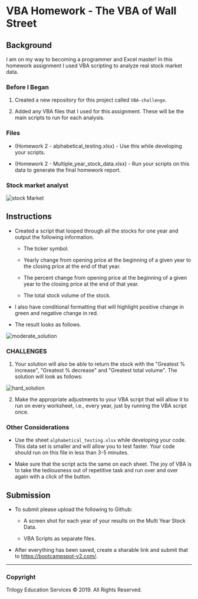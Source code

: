 # VBA Homework - The VBA of Wall Street

## Background

I am on my way to becoming a programmer and Excel master! In this homework assignment I used VBA scripting to analyze real stock market data. 

### Before I Began

1. Created a new repository for this project called `VBA-challenge`. 

2. Added any VBA files that I used for this assignment. These will be the main scripts to run for each analysis.

### Files

* (Homework 2 - alphabetical_testing.xlsx) - Use this while developing your scripts.

* (Homework 2 - Multiple_year_stock_data.xlsx) - Run your scripts on this data to generate the final homework report.

### Stock market analyst

![stock Market](Images/stockmarket.jpg)

## Instructions

* Created a script that looped through all the stocks for one year and output the following information.

  * The ticker symbol.

  * Yearly change from opening price at the beginning of a given year to the closing price at the end of that year.

  * The percent change from opening price at the beginning of a given year to the closing price at the end of that year.

  * The total stock volume of the stock.

* I also have conditional formatting that will highlight positive change in green and negative change in red.

* The result looks as follows.

![moderate_solution](https://user-images.githubusercontent.com/66078772/101683041-07dea000-3a2a-11eb-8e57-b48e61686a9d.png)

### CHALLENGES

1. Your solution will also be able to return the stock with the "Greatest % increase", "Greatest % decrease" and "Greatest total volume". The solution will look as follows:

![hard_solution](Images/hard_solution.png)

2. Make the appropriate adjustments to your VBA script that will allow it to run on every worksheet, i.e., every year, just by running the VBA script once.

### Other Considerations

* Use the sheet `alphabetical_testing.xlsx` while developing your code. This data set is smaller and will allow you to test faster. Your code should run on this file in less than 3-5 minutes.

* Make sure that the script acts the same on each sheet. The joy of VBA is to take the tediousness out of repetitive task and run over and over again with a click of the button.

## Submission

* To submit please upload the following to Github:

  * A screen shot for each year of your results on the Multi Year Stock Data.

  * VBA Scripts as separate files.

* After everything has been saved, create a sharable link and submit that to <https://bootcampspot-v2.com/>.

- - -

### Copyright

Trilogy Education Services © 2019. All Rights Reserved.
